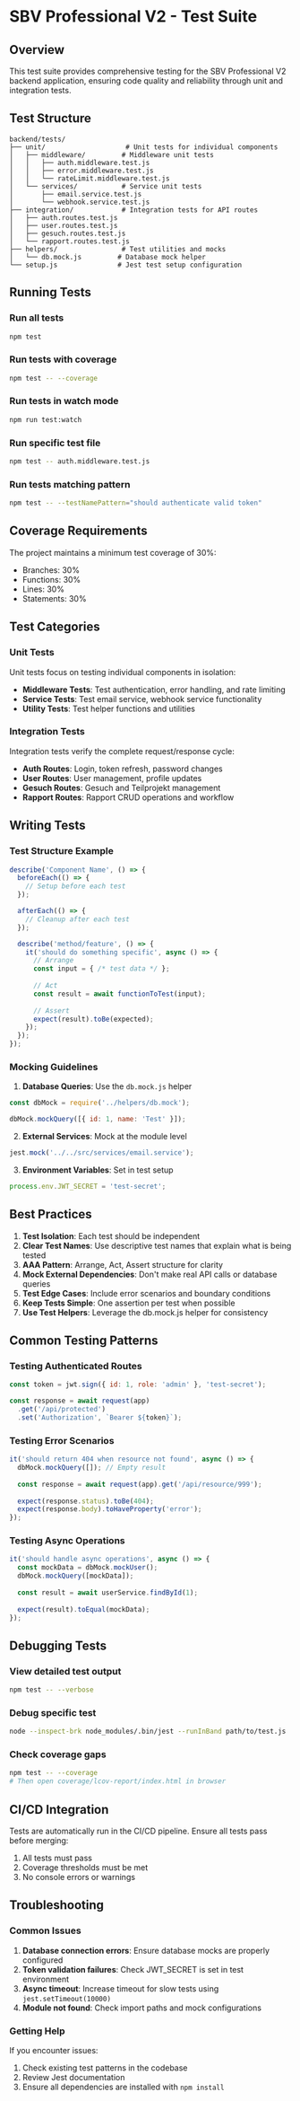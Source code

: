 # SBV Professional V2 - Test Suite

## Overview

This test suite provides comprehensive testing for the SBV Professional V2 backend application, ensuring code quality and reliability through unit and integration tests.

## Test Structure

```
backend/tests/
├── unit/                    # Unit tests for individual components
│   ├── middleware/         # Middleware unit tests
│   │   ├── auth.middleware.test.js
│   │   ├── error.middleware.test.js
│   │   └── rateLimit.middleware.test.js
│   └── services/           # Service unit tests
│       ├── email.service.test.js
│       └── webhook.service.test.js
├── integration/            # Integration tests for API routes
│   ├── auth.routes.test.js
│   ├── user.routes.test.js
│   ├── gesuch.routes.test.js
│   └── rapport.routes.test.js
├── helpers/                # Test utilities and mocks
│   └── db.mock.js         # Database mock helper
└── setup.js               # Jest test setup configuration
```

## Running Tests

### Run all tests
```bash
npm test
```

### Run tests with coverage
```bash
npm test -- --coverage
```

### Run tests in watch mode
```bash
npm run test:watch
```

### Run specific test file
```bash
npm test -- auth.middleware.test.js
```

### Run tests matching pattern
```bash
npm test -- --testNamePattern="should authenticate valid token"
```

## Coverage Requirements

The project maintains a minimum test coverage of 30%:
- Branches: 30%
- Functions: 30%
- Lines: 30%
- Statements: 30%

## Test Categories

### Unit Tests

Unit tests focus on testing individual components in isolation:

- **Middleware Tests**: Test authentication, error handling, and rate limiting
- **Service Tests**: Test email service, webhook service functionality
- **Utility Tests**: Test helper functions and utilities

### Integration Tests

Integration tests verify the complete request/response cycle:

- **Auth Routes**: Login, token refresh, password changes
- **User Routes**: User management, profile updates
- **Gesuch Routes**: Gesuch and Teilprojekt management
- **Rapport Routes**: Rapport CRUD operations and workflow

## Writing Tests

### Test Structure Example

```javascript
describe('Component Name', () => {
  beforeEach(() => {
    // Setup before each test
  });

  afterEach(() => {
    // Cleanup after each test
  });

  describe('method/feature', () => {
    it('should do something specific', async () => {
      // Arrange
      const input = { /* test data */ };
      
      // Act
      const result = await functionToTest(input);
      
      // Assert
      expect(result).toBe(expected);
    });
  });
});
```

### Mocking Guidelines

1. **Database Queries**: Use the `db.mock.js` helper
```javascript
const dbMock = require('../helpers/db.mock');

dbMock.mockQuery([{ id: 1, name: 'Test' }]);
```

2. **External Services**: Mock at the module level
```javascript
jest.mock('../../src/services/email.service');
```

3. **Environment Variables**: Set in test setup
```javascript
process.env.JWT_SECRET = 'test-secret';
```

## Best Practices

1. **Test Isolation**: Each test should be independent
2. **Clear Test Names**: Use descriptive test names that explain what is being tested
3. **AAA Pattern**: Arrange, Act, Assert structure for clarity
4. **Mock External Dependencies**: Don't make real API calls or database queries
5. **Test Edge Cases**: Include error scenarios and boundary conditions
6. **Keep Tests Simple**: One assertion per test when possible
7. **Use Test Helpers**: Leverage the db.mock.js helper for consistency

## Common Testing Patterns

### Testing Authenticated Routes
```javascript
const token = jwt.sign({ id: 1, role: 'admin' }, 'test-secret');

const response = await request(app)
  .get('/api/protected')
  .set('Authorization', `Bearer ${token}`);
```

### Testing Error Scenarios
```javascript
it('should return 404 when resource not found', async () => {
  dbMock.mockQuery([]); // Empty result
  
  const response = await request(app).get('/api/resource/999');
  
  expect(response.status).toBe(404);
  expect(response.body).toHaveProperty('error');
});
```

### Testing Async Operations
```javascript
it('should handle async operations', async () => {
  const mockData = dbMock.mockUser();
  dbMock.mockQuery([mockData]);
  
  const result = await userService.findById(1);
  
  expect(result).toEqual(mockData);
});
```

## Debugging Tests

### View detailed test output
```bash
npm test -- --verbose
```

### Debug specific test
```bash
node --inspect-brk node_modules/.bin/jest --runInBand path/to/test.js
```

### Check coverage gaps
```bash
npm test -- --coverage
# Then open coverage/lcov-report/index.html in browser
```

## CI/CD Integration

Tests are automatically run in the CI/CD pipeline. Ensure all tests pass before merging:

1. All tests must pass
2. Coverage thresholds must be met
3. No console errors or warnings

## Troubleshooting

### Common Issues

1. **Database connection errors**: Ensure database mocks are properly configured
2. **Token validation failures**: Check JWT_SECRET is set in test environment
3. **Async timeout**: Increase timeout for slow tests using `jest.setTimeout(10000)`
4. **Module not found**: Check import paths and mock configurations

### Getting Help

If you encounter issues:
1. Check existing test patterns in the codebase
2. Review Jest documentation
3. Ensure all dependencies are installed with `npm install`